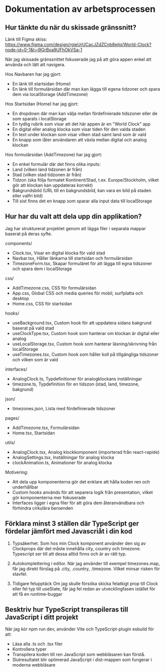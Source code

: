 # Dokumentation av arbetsprocessen

## Hur tänkte du när du skissade gränssnitt?

Länk till Figma skiss: https://www.figma.com/design/rgieUrUCacJZdZCnb8ejlq/World-Clock?node-id=0-1&t=j9GrBxa9UFhOkVSa-1

När jag skissade gränssnittet fokuserade jag på att göra appen enkel att använda och lätt att navigera.

Hos Navbaren har jag gjort:
- En länk till startsidan (Home)
- En länk till formulärsidan där man kan lägga till egena tidzoner och spara dem via localStorage (AddTimezone)

Hos Startsidan (Home) har jag gjort:
- En dropdown där man kan välja mellan fördefinierade tidszoner eller de som sparats i localStorage
- En tydlig rubrik som visar att det här appen är en "World Clock" app   
- En digital eller analog klocka som visar tiden för den valda staden
- En text under klockan som visar vilken stad samt land som är vald
- En knapp som låter användaren att växla mellan digital och analog klockan

Hos formulärsidan (AddTimezone) har jag gjort:
- En enkel formulär där det finns olika inputs:
- Land (vilken land tidzonen är från)
- Stad (vilken stad tidzonen är från)
- Tidzon (ska följa formatet Kontinent/Stad, t.ex. Europe/Stockholm, vilket gör att klockan kan uppdateras korrekt)
- Bakgrundsbild (URL till en bakgrundsbild, kan vara en bild på staden eller valfri bild)
- Till sist finns det en knapp som sparar alla input data till localStorage

## Hur har du valt att dela upp din applikation?

Jag har strukturerat projektet genom att lägga filer i separata mappar baserat på deras syfte.

components/

- Clock.tsx,  Visar en digital klocka för vald stad
- Navbar.tsx, Håller länkarna till startsidan och formulärsidan
- TimezoneForm.tsx, Skapar formuläret för att lägga till egna tidszoner och spara dem i localStorage

css/

- AddTimezone.css, CSS för formulärsidan
- App.css, Global CSS och media queries för mobil, surfplatta och desktop
- Home.css, CSS för startsidan

hooks/

- useBackground.tsx, Custom hook för att uppdatera sidans bakgrund baserat på vald stad
- useClockType.tsx, Custom hook som hanterar om klockan är digital eller analog
- useLocalStorage.tsx, Custom hook som hanterar läsning/skrivning från localStorage
- useTimezones.tsx, Custom hook som håller koll på tillgängliga tidszoner och vilken som är vald

interfaces/

- AnalogClock.ts, Typdefinitioner för analogklockans inställningar
- timezone.ts, Typdefinition för en tidszon (stad, land, timezone, bakgrund)

json/

- timezones.json, Lista med fördefinierade tidszoner

pages/

- AddTimezone.tsx, Formulärsidan
- Home.tsx, Startsidan

utils/

- AnalogClock.tsx, Analog klockkomponent (importerad från react-rapide)
- AnalogSettings.tsx, Inställningar för analog klocka
- clockAnimation.ts, Animationer för analog klocka

Motivering:

- Att dela upp komponenterna gör det enklare att hålla koden ren och underhållbar
- Custom hooks används för att separera logik från presentation, vilket gör komponenterna mer fokuserade
- Interfaces ligger i egna filer för att göra dem återanvändbara och förhindra cirkulära beroenden

## Förklara minst 3 ställen där TypeScript ger fördelar jämfört med Javascriåt i din kod

1. Typsäkerhet. 
Som hos min Clock komponent använder den sig av Clockprops där det måste innehålla city, country och timezone. Typescript ser till att dessa alltid finns och är av rätt typ.

2. Autokomplettering i editor. 
När jag använder till exempel timezones.map, får jag direkt förslag på .city, .country, .timezone. Vilket minsar risken för stavfel.

3. Tidigare felupptäck
Om jag skulle försöka skicka felatkigt prop till Clock eller fel typ till useState, får jag fel redan av utvecklingfasen istället för att få en runtime-buggar 

## Besktriv hur TypeScript transpileras till JavaScript i ditt projekt

När jag kör npm run dev, använder Vite och TypeScript-plugin esbuild för att:
- Läsa alla .ts och .tsx filer
- Kontrollera typer
- Transpilera koden till ren JavaScript som webbläsaren kan förstå.
- Slutresultatet blir optimerad JavaScript i dist-mappen som fungerar i moderna webbläsare